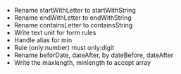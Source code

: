 - Rename startWithLetter to startWithString
- Rename endWithLetter to endWithString
- Rename containsLetter to containsString
- Write text unit for form rules
- Handle alias for min
- Rule (only:number) must only:digit
- Rename beforDate, dateAfter, by dateBefore, dateAfter
- Write the maxlength, minlength to accept array
